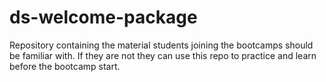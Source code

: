 # ds-welcome-package
Repository containing the material students joining the bootcamps should be familiar with. If they are not they can use this repo to practice and learn before the bootcamp start.
